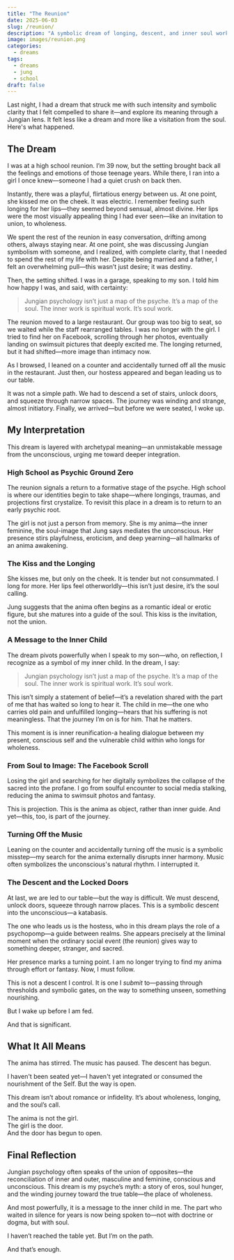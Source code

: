 ```yaml
---
title: "The Reunion"
date: 2025-06-03
slug: /reunion/
description: "A symbolic dream of longing, descent, and inner soul work, interpreted through a Jungian lens"
image: images/reunion.png
categories:
  - dreams
tags:
  - dreams
  - jung
  - school
draft: false
---
```



Last night, I had a dream that struck me with such intensity and symbolic clarity that I felt compelled to share it—and explore its meaning through a Jungian lens. It felt less like a dream and more like a visitation from the soul. Here's what happened.

## The Dream

I was at a high school reunion. I’m 39 now, but the setting brought back all the feelings and emotions of those teenage years. While there, I ran into a girl I once knew—someone I had a quiet crush on back then.

Instantly, there was a playful, flirtatious energy between us. At one point, she kissed me on the cheek. It was electric. I remember feeling such longing for her lips—they seemed beyond sensual, almost divine. Her lips were the most visually appealing thing I had ever seen—like an invitation to union, to wholeness.

We spent the rest of the reunion in easy conversation, drifting among others, always staying near. At one point, she was discussing Jungian symbolism with someone, and I realized, with complete clarity, that I needed to spend the rest of my life with her. Despite being married and a father, I felt an overwhelming pull—this wasn’t just desire; it was destiny.

Then, the setting shifted. I was in a garage, speaking to my son. I told him how happy I was, and said, with certainty:

> Jungian psychology isn’t just a map of the psyche. It’s a map of the soul. The inner work is spiritual work. It’s soul work.

The reunion moved to a large restaurant. Our group was too big to seat, so we waited while the staff rearranged tables. I was no longer with the girl. I tried to find her on Facebook, scrolling through her photos, eventually landing on swimsuit pictures that deeply excited me. The longing returned, but it had shifted—more image than intimacy now.

As I browsed, I leaned on a counter and accidentally turned off all the music in the restaurant. Just then, our hostess appeared and began leading us to our table.

It was not a simple path. We had to descend a set of stairs, unlock doors, and squeeze through narrow spaces. The journey was winding and strange, almost initiatory. Finally, we arrived—but before we were seated, I woke up.

## My Interpretation

This dream is layered with archetypal meaning—an unmistakable message from the unconscious, urging me toward deeper integration.

### High School as Psychic Ground Zero

The reunion signals a return to a formative stage of the psyche. High school is where our identities begin to take shape—where longings, traumas, and projections first crystalize. To revisit this place in a dream is to return to an early psychic root.

The girl is not just a person from memory. She is my anima—the inner feminine, the soul-image that Jung says mediates the unconscious. Her presence stirs playfulness, eroticism, and deep yearning—all hallmarks of an anima awakening.

### The Kiss and the Longing

She kisses me, but only on the cheek. It is tender but not consummated. I long for more. Her lips feel otherworldly—this isn’t just desire, it’s the soul calling.

Jung suggests that the anima often begins as a romantic ideal or erotic figure, but she matures into a guide of the soul. This kiss is the invitation, not the union.

### A Message to the Inner Child

The dream pivots powerfully when I speak to my son—who, on reflection, I recognize as a symbol of my inner child. In the dream, I say:

> Jungian psychology isn’t just a map of the psyche. It’s a map of the soul. The inner work is spiritual work. It’s soul work.

This isn’t simply a statement of belief—it’s a revelation shared with the part of me that has waited so long to hear it. The child in me—the one who carries old pain and unfulfilled longing—hears that his suffering is not meaningless. That the journey I’m on is for him. That he matters.

This moment is is inner reunification-a healing dialogue between my present, conscious self and the vulnerable child within who longs for wholeness.

### From Soul to Image: The Facebook Scroll

Losing the girl and searching for her digitally symbolizes the collapse of the sacred into the profane. I go from soulful encounter to social media stalking, reducing the anima to swimsuit photos and fantasy.

This is projection. This is the anima as object, rather than inner guide. And yet—this, too, is part of the journey.

### Turning Off the Music

Leaning on the counter and accidentally turning off the music is a symbolic misstep—my search for the anima externally disrupts inner harmony. Music often symbolizes the unconscious's natural rhythm. I interrupted it.

### The Descent and the Locked Doors

At last, we are led to our table—but the way is difficult. We must descend, unlock doors, squeeze through narrow places. This is a symbolic descent into the unconscious—a katabasis.

The one who leads us is the hostess, who in this dream plays the role of a psychopomp—a guide between realms. She appears precisely at the liminal moment when the ordinary social event (the reunion) gives way to something deeper, stranger, and sacred.

Her presence marks a turning point. I am no longer trying to find my anima through effort or fantasy. Now, I must follow.

This is not a descent I control. It is one I *submit* to—passing through thresholds and symbolic gates, on the way to something unseen, something nourishing.

But I wake up before I am fed.

And that is significant.

## What It All Means

The anima has stirred. The music has paused. The descent has begun.

I haven't been seated yet—I haven't yet integrated or consumed the nourishment of the Self. But the way is open.

This dream isn’t about romance or infidelity. It’s about wholeness, longing, and the soul’s call.

The anima is not the girl.  
The girl is the door.  
And the door has begun to open.

## Final Reflection

Jungian psychology often speaks of the union of opposites—the reconciliation of inner and outer, masculine and feminine, conscious and unconscious. This dream is my psyche’s myth: a story of eros, soul hunger, and the winding journey toward the true table—the place of wholeness.

And most powerfully, it is a message to the inner child in me. The part who waited in silence for years is now being spoken to—not with doctrine or dogma, but with soul.

I haven’t reached the table yet. But I’m on the path.

And that’s enough.

